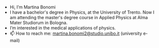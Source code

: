 - Hi, I’m Martina Bonomi
- I have a bachelor's degree in Physics, at the University of Trento. Now I am attending the master's degree course in Applied Physics at Alma Mater Studiorum in Bologna.
- I’m interested in the medical applications of physics.
- 📫 How to reach me: martina.bonomi2@studio.unibo.it (university e-mail)

<!---
martibonomi/martibonomi is a ✨ special ✨ repository because its `README.md` (this file) appears on your GitHub profile.
You can click the Preview link to take a look at your changes.
--->
